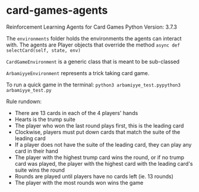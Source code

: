 # card-games-agents
Reinforcement Learning Agents for Card Games
Python Version: 3.7.3

The `environments` folder holds the environments the agents can interact with.
The agents are Player objects that override the method `async def selectCard(self, state, env)`

`CardGameEnvironment` is a generic class that is meant to be sub-classed

`ArbamiyyeEnvironment` represents a trick taking card game.

To run a quick game in the terminal: `python3 arbamiyye_test.pypython3 arbamiyye_test.py`

Rule rundown: 
- There are 13 cards in each of the 4 players' hands
- Hearts is the trump suite
- The player who won the last round plays first, this is the leading card
- Clockwise, players must put down cards that match the suite of the leading card
- If a player does not have the suite of the leading card, they can play any card in their hand
- The player with the highest trump card wins the round, or if no trump card was played, the player with the highest card with the leading card's suite wins the round
- Rounds are played until players have no cards left (ie. 13 rounds)
- The player with the most rounds won wins the game